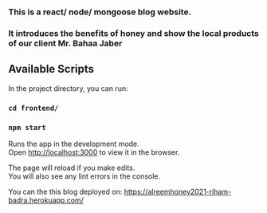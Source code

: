 ### This is a react/ node/ mongoose blog website.

### It introduces the benefits of honey and show the local products of our client Mr. Bahaa Jaber

## Available Scripts 

In the project directory, you can run:

### `cd frontend/`

### `npm start`

Runs the app in the development mode.\
Open [http://localhost:3000](http://localhost:3000) to view it in the browser.

The page will reload if you make edits.\
You will also see any lint errors in the console.

You can the this blog deployed on:
https://alreemhoney2021-riham-badra.herokuapp.com/
